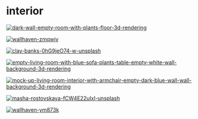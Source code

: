 # interior

<a href="dark-wall-empty-room-with-plants-floor-3d-rendering.jpg"><img alt="dark-wall-empty-room-with-plants-floor-3d-rendering" src="dark-wall-empty-room-with-plants-floor-3d-rendering.jpg"></a>

<a href="wallhaven-zmqwjv.jpg"><img alt="wallhaven-zmqwjv" src="wallhaven-zmqwjv.jpg"></a>

<a href="clay-banks-0hG9jeO74-w-unsplash.jpg"><img alt="clay-banks-0hG9jeO74-w-unsplash" src="clay-banks-0hG9jeO74-w-unsplash.jpg"></a>

<a href="empty-living-room-with-blue-sofa-plants-table-empty-white-wall-background-3d-rendering.jpg"><img alt="empty-living-room-with-blue-sofa-plants-table-empty-white-wall-background-3d-rendering" src="empty-living-room-with-blue-sofa-plants-table-empty-white-wall-background-3d-rendering.jpg"></a>

<a href="mock-up-living-room-interior-with-armchair-empty-dark-blue-wall-wall-background-3d-rendering.jpg"><img alt="mock-up-living-room-interior-with-armchair-empty-dark-blue-wall-wall-background-3d-rendering" src="mock-up-living-room-interior-with-armchair-empty-dark-blue-wall-wall-background-3d-rendering.jpg"></a>

<a href="masha-rostovskaya-fCW4E22uIxI-unsplash.jpg"><img alt="masha-rostovskaya-fCW4E22uIxI-unsplash" src="masha-rostovskaya-fCW4E22uIxI-unsplash.jpg"></a>

<a href="wallhaven-ym873k.jpg"><img alt="wallhaven-ym873k" src="wallhaven-ym873k.jpg"></a>

